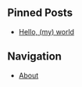 ## Pinned Posts

- [Hello, (my) world](content/2024/09/17-hello-world)

## Navigation

-  [About](content/page/about)
